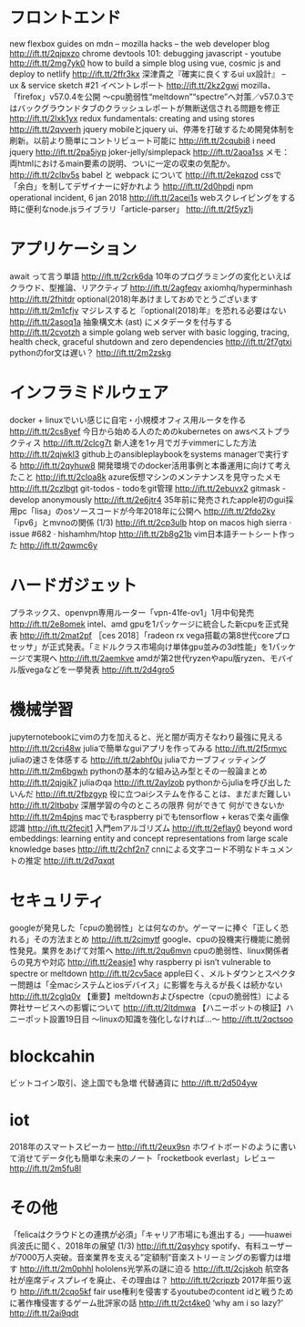 # フロントエンド
new flexbox guides on mdn – mozilla hacks – the web developer blog http://ift.tt/2qjpxzo
chrome devtools 101: debugging javascript - youtube http://ift.tt/2mg7yk0
how to build a simple blog using vue, cosmic js and deploy to netlify http://ift.tt/2ffr3kx
深津貴之『確実に良くするui ux設計』 – ux & service sketch #21 イベントレポート http://ift.tt/2kz2gwi
mozilla、「firefox」v57.0.4を公開 ～cpu脆弱性“meltdown”“spectre”へ対策／v57.0.3ではバックグラウンドタブのクラッシュレポートが無断送信される問題を修正 http://ift.tt/2lxk1yx
redux fundamentals: creating and using stores http://ift.tt/2qvverh
jquery mobileとjquery ui、停滞を打破するため開発体制を刷新。以前より簡単にコントリビュート可能に http://ift.tt/2cqubi8
i need jquery http://ift.tt/2pa5iyp
joker-jelly/simplepack http://ift.tt/2aoa1ss
メモ：両htmlにおけるmain要素の説明、ついに一定の収束の気配か。 http://ift.tt/2clbv5s
babel と webpack について http://ift.tt/2ekqzod
cssで「余白」を制してデザイナーに好かれよう http://ift.tt/2d0hpdi
npm operational incident, 6 jan 2018 http://ift.tt/2acei1s
webスクレイピングをする時に便利なnode.jsライブラリ「article-parser」 http://ift.tt/2f5yz1j

# アプリケーション
await って言う単語 http://ift.tt/2crk6da
10年のプログラミングの変化といえばクラウド、型推論、リアクティブ http://ift.tt/2agfeqv
axiomhq/hyperminhash http://ift.tt/2fhitdr
optional(2018)年あけましておめでとうございます http://ift.tt/2m1cfjv
マジレスすると『optional(2018)年』を恐れる必要はない http://ift.tt/2asoq1a
抽象構文木 (ast) にメタデータを付与する http://ift.tt/2cvotzh
a simple golang web server with basic logging, tracing, health check, graceful shutdown and zero dependencies http://ift.tt/2f7gtxi
pythonのfor文は遅い？ http://ift.tt/2m2zskg

# インフラミドルウェア
docker + linuxでいい感じに自宅・小規模オフィス用ルータを作る http://ift.tt/2cs8yef
今日から始める人のためのkubernetes on awsベストプラクティス http://ift.tt/2clcg7t
新人達を1ヶ月でガチvimmerにした方法 http://ift.tt/2qjwkl3
github上のansibleplaybookをsystems managerで実行する http://ift.tt/2qyhuw8
開発環境でのdocker活用事例と本番運用に向けて考えたこと http://ift.tt/2cloa8k
azure仮想マシンのメンテナンスを見守ったメモ http://ift.tt/2czlbgt
git-todos - todoをgit管理 http://ift.tt/2ebuvx2
gitmask - develop anonymously http://ift.tt/2e6jtr4
35年前に発売されたapple初のgui採用pc「lisa」のosソースコードが今年2018年に公開へ http://ift.tt/2fdo2ky
「ipv6」とmvnoの関係 (1/3) http://ift.tt/2cp3ulb
htop on macos high sierra · issue #682 · hishamhm/htop http://ift.tt/2b8g21b
vim日本語チートシート作った http://ift.tt/2qwmc6y

# ハードガジェット
プラネックス、openvpn専用ルーター「vpn-41fe-ov1」1月中旬発売 http://ift.tt/2e8omek
intel、amd gpuを1パッケージに統合した新cpuを正式発表 http://ift.tt/2mat2pf
［ces 2018］「radeon rx vega搭載の第8世代coreプロセッサ」が正式発表。「ミドルクラス市場向け単体gpu並みの3d性能」を1パッケージで実現へ http://ift.tt/2aemkve
amdが第2世代ryzenやapu版ryzen、モバイル版vegaなどを一挙発表 http://ift.tt/2d4gro5

# 機械学習
jupyternotebookにvimの力を加えると、光と闇が両方そなわり最強に見える http://ift.tt/2cri48w
juliaで簡単なguiアプリを作ってみる http://ift.tt/2f5rmyc
juliaの速さを体感する http://ift.tt/2abhf0u
juliaでカーブフィッティング http://ift.tt/2m6bgwh
pythonの基本的な組み込み型とその一般論まとめ http://ift.tt/2qjgjk7
juliaのqa http://ift.tt/2aylzob
pythonからjuliaを呼び出したいんだ http://ift.tt/2fbzgyp
役に立つaiシステムを作ることは、まだまだ難しい http://ift.tt/2ltbqby
深層学習の今のところの限界 何ができて 何ができないか http://ift.tt/2m4pjns
macでもraspberry piでもtensorflow + kerasで楽々画像認識 http://ift.tt/2fecjt1
入門emアルゴリズム http://ift.tt/2eflay0
beyond word embeddings: learning entity and concept representations from large scale knowledge bases http://ift.tt/2chf2n7
cnnによる文字コード不明なドキュメントの推定 http://ift.tt/2d7qxqt

# セキュリティ
googleが発見した「cpuの脆弱性」とは何なのか。ゲーマーに捧ぐ「正しく恐れる」その方法まとめ http://ift.tt/2cjmytf
google、cpuの投機実行機能に脆弱性発見。業界をあげて対策へ http://ift.tt/2qu6mvn
cpuの脆弱性、linux関係者らの見方や対応 http://ift.tt/2easje1
why raspberry pi isn’t vulnerable to spectre or meltdown http://ift.tt/2cv5ace
apple曰く、メルトダウンとスペクター問題は「全macシステムとiosデバイス」に影響を与えるが長くは続かない http://ift.tt/2cglq0v
【重要】meltdownおよびspectre（cpuの脆弱性）による弊社サービスへの影響について http://ift.tt/2ltdmwa
【ハニーポットの検証】ハニーポット設置19日目 ～linuxの知識を強化しなければ…～ http://ift.tt/2qctsoo

# blockcahin
ビットコイン取引、途上国でも急増 代替通貨に http://ift.tt/2d504yw

# iot
2018年のスマートスピーカー http://ift.tt/2eux9sn
ホワイトボードのように書いて消せてデータ化も簡単な未来のノート「rocketbook everlast」レビュー http://ift.tt/2m5fu8l

# その他
「felicaはクラウドとの連携が必須」「キャリア市場にも進出する」――huawei呉波氏に聞く、2018年の展望 (1/3) http://ift.tt/2qsyhcy
spotify、有料ユーザーが7000万人突破。音楽業界を支える”定額制”音楽ストリーミングの影響力は増す http://ift.tt/2m0phhl
hololens光学系の謎に迫る http://ift.tt/2cjskoh
航空各社が座席ディスプレイを廃止、その理由は？ http://ift.tt/2cripzb
2017年振り返り http://ift.tt/2cqo5kf
fair use権利を侵害するyoutubeのcontent idと戦うために著作権侵害するゲーム批評家の話 http://ift.tt/2ct4ke0
‘why am i so lazy?’ http://ift.tt/2ai9qdt